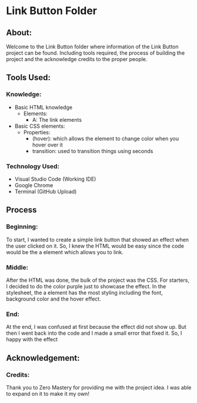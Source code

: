 # Link Button Folder 

## About: 
Welcome to the Link Button folder where information of the Link Button project can be found. Including tools required, the process of building the project and the acknowledge credits to the proper people. 

## Tools Used: 
### Knowledge: 
- Basic HTML knowledge 
    - Elements: 
        - A: The link elements 
- Basic CSS elements: 
    - Properties: 
        - (hover): which allows the element to change color when you hover over it 
        - transition: used to transition things using seconds 

### Technology Used: 
- Visual Studio Code (Working IDE)
- Google Chrome 
- Terminal (GitHub Upload)

## Process 

### Beginning: 
To start, I wanted to create a simple link button that showed an effect when the user clicked on it. So, I knew the HTML would be easy since the code would be the a element which allows you to link. 

### Middle: 
After the HTML was done, the bulk of the project was the CSS. For starters, I decided to do the color purple just to showcase the effect. In the stylesheet, the a element has the most styling including the font, background color and the hover effect. 

### End:
At the end, I was confused at first because the effect did not show up. But then I went back into the code and I made a small error that fixed it. So, I happy with the effect 

## Acknowledgement: 

### Credits: 
Thank you to Zero Mastery for providing me with the project idea. I was able to expand on it to make it my own!